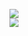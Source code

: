 [![](https://img.shields.io/badge/Made%20With-Github%20Spray-lightgrey.svg?style=for-the-badge&logo=github)](https://github.com/Annihil/github-spray#12112)  
[![](https://i.imgur.com/2DrTn0Z.gif)](https://github.com/Annihil/github-spray)